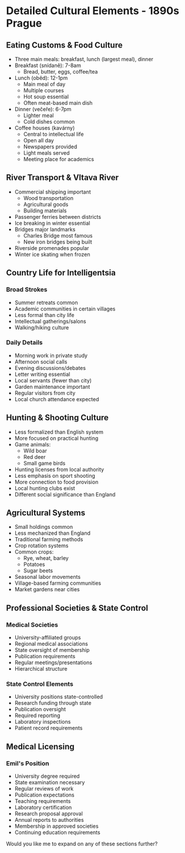 # Detailed Cultural Elements - 1890s Prague

## Eating Customs & Food Culture
- Three main meals: breakfast, lunch (largest meal), dinner
- Breakfast (snídaně): 7-8am
  - Bread, butter, eggs, coffee/tea
- Lunch (oběd): 12-1pm
  - Main meal of day
  - Multiple courses
  - Hot soup essential
  - Often meat-based main dish
- Dinner (večeře): 6-7pm
  - Lighter meal
  - Cold dishes common
- Coffee houses (kavárny)
  - Central to intellectual life
  - Open all day
  - Newspapers provided
  - Light meals served
  - Meeting place for academics

## River Transport & Vltava River
- Commercial shipping important
  - Wood transportation
  - Agricultural goods
  - Building materials
- Passenger ferries between districts
- Ice breaking in winter essential
- Bridges major landmarks
  - Charles Bridge most famous
  - New iron bridges being built
- Riverside promenades popular
- Winter ice skating when frozen

## Country Life for Intelligentsia
### Broad Strokes
- Summer retreats common
- Academic communities in certain villages
- Less formal than city life
- Intellectual gatherings/salons
- Walking/hiking culture

### Daily Details
- Morning work in private study
- Afternoon social calls
- Evening discussions/debates
- Letter writing essential
- Local servants (fewer than city)
- Garden maintenance important
- Regular visitors from city
- Local church attendance expected

## Hunting & Shooting Culture
- Less formalized than English system
- More focused on practical hunting
- Game animals:
  - Wild boar
  - Red deer
  - Small game birds
- Hunting licenses from local authority
- Less emphasis on sport shooting
- More connection to food provision
- Local hunting clubs exist
- Different social significance than England

## Agricultural Systems
- Small holdings common
- Less mechanized than England
- Traditional farming methods
- Crop rotation systems
- Common crops:
  - Rye, wheat, barley
  - Potatoes
  - Sugar beets
- Seasonal labor movements
- Village-based farming communities
- Market gardens near cities

## Professional Societies & State Control
### Medical Societies
- University-affiliated groups
- Regional medical associations
- State oversight of membership
- Publication requirements
- Regular meetings/presentations
- Hierarchical structure

### State Control Elements
- University positions state-controlled
- Research funding through state
- Publication oversight
- Required reporting
- Laboratory inspections
- Patient record requirements

## Medical Licensing
### Emil's Position
- University degree required
- State examination necessary
- Regular reviews of work
- Publication expectations
- Teaching requirements
- Laboratory certification
- Research proposal approval
- Annual reports to authorities
- Membership in approved societies
- Continuing education requirements

Would you like me to expand on any of these sections further? 